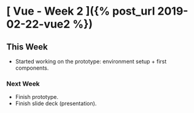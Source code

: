 # [ Vue - Week 2 ]({% post_url 2019-02-22-vue2 %})

## This Week

- Started working on the prototype: environment setup + first components.

### Next Week

- Finish prototype.
- Finish slide deck (presentation).
